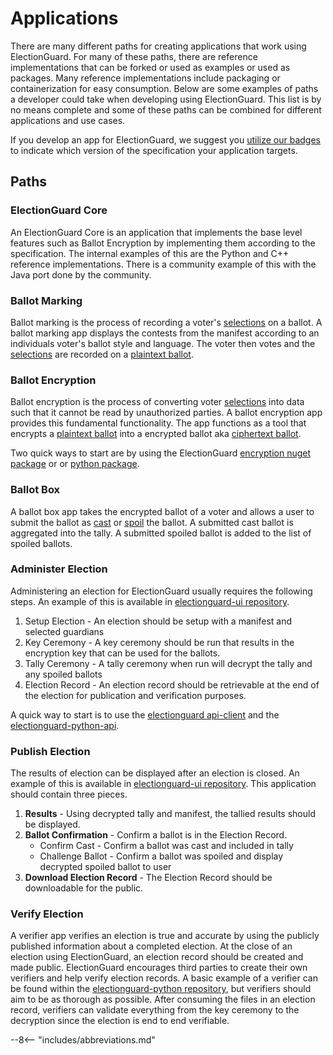 # Applications

There are many different paths for creating applications that work using ElectionGuard. For many of these paths, there are reference implementations that can be forked or used as examples or used as packages. Many reference implementations include packaging or containerization for easy consumption. Below are some examples of paths a developer could take when developing using ElectionGuard. This list is by no means complete and some of these paths can be combined for different applications and use cases. 

If you develop an app for ElectionGuard, we suggest you [utilize our badges][badges] to indicate which version of the specification your application targets. 

## Paths

### ElectionGuard Core

An ElectionGuard Core is an application that implements the base level features such as Ballot Encryption by implementing them according to the specification. The internal examples of this are the Python and C++ reference implementations. There is a community example of this with the Java port done by the community. 

### Ballot Marking

Ballot marking is the process of recording a voter's [selections] on a ballot. A ballot marking app displays the contests from the manifest according to an individuals voter's ballot style and language. The voter then votes and the [selections] are recorded on a [plaintext ballot][plaintext-ballot]. 

### Ballot Encryption

Ballot encryption is the process of converting voter [selections] into data such that it cannot be read by unauthorized parties. A ballot encryption app provides this fundamental functionality. The app functions as a tool that encrypts a [plaintext ballot][plaintext-ballot] into a encrypted ballot aka [ciphertext ballot][ciphertext-ballot]. 

Two quick ways to start are by using the ElectionGuard [encryption nuget package][encryption nuget package] or or [python package][python package].

### Ballot Box

A ballot box app takes the encrypted ballot of a voter and allows a user to submit the ballot as [cast][cast-ballot] or [spoil][spoiled-ballot] the ballot. A submitted cast ballot is aggregated into the tally. A submitted spoiled ballot is added to the list of spoiled ballots. 

### Administer Election

Administering an election for ElectionGuard usually requires the following steps. An example of this is available in [electionguard-ui repository][admin app].

1. Setup Election - An election should be setup with a manifest and selected guardians
2. Key Ceremony - A key ceremony should be run that results in the encryption key that can be used for the ballots.
3. Tally Ceremony - A tally ceremony when run will decrypt the tally and any spoiled ballots
4. Election Record - An election record should be retrievable at the end of the election for publication and verification purposes. 

A quick way to start is to use the [electionguard api-client][api client] and the [electionguard-python-api][api].

### Publish Election

The results of election can be displayed after an election is closed. An example of this is available in [electionguard-ui repository][result app]. This application should contain three pieces. 

1. **Results** - Using decrypted tally and manifest, the tallied results should be displayed. 
2. **Ballot Confirmation** - Confirm a ballot is in the Election Record.
    - Confirm Cast - Confirm a ballot was cast and included in tally
    - Challenge Ballot - Confirm a ballot was spoiled and display decrypted spoiled ballot to user
3. **Download Election Record** - The Election Record should be downloadable for the public. 

### Verify Election

A verifier app verifies an election is true and accurate by using the publicly published information about a completed election. At the close of an election using ElectionGuard, an election record should be created and made public. ElectionGuard encourages third parties to create their own verifiers and help verify election records. A basic example of a verifier can be found within the [electionguard-python repository][verifier], but  verifiers should aim to be as thorough as possible. After consuming the files in an election record, verifiers can validate everything from the key ceremony to the decryption since the election is end to end verifiable. 

<!--Links-->
[selections]: ../overview/Glossary.md#selection
[plaintext-ballot]: ../overview/Glossary.md#plaintext-ballot
[ciphertext-ballot]: ../overview/Glossary.md#ciphertext-ballot
[cast-ballot]: ../overview/Glossary.md#cast-ballot
[spoiled-ballot]: ../overview/Glossary.md#spoiled-ballot
[badges]: Badges.md
[admin app]: https://github.com/microsoft/electionguard-ui/tree/main/packages/admin-app
[result app ]: https://github.com/microsoft/electionguard-ui/tree/main/packages/result-app
[api client]: https://github.com/microsoft/electionguard-ui/tree/main/packages/api-client
[api]:https://github.com/microsoft/electionguard-api-python
[election record]: Election_Record.md
[verifier]: https://github.com/microsoft/electionguard-python/tree/main/src/electionguard_verify
[encryption nuget package]: https://www.nuget.org/packages/ElectionGuard.Encryption/
[python package]: https://pypi.org/project/electionguard/

--8<-- "includes/abbreviations.md"